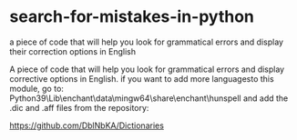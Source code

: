 # search-for-mistakes-in-python
a piece of code that will help you look for grammatical errors and display their correction options in English


A piece of code that will help you look for grammatical errors and display corrective options in English.
if you want to add more languages ​​to this module, go to: Python39\Lib\enchant\data\mingw64\share\enchant\hunspell and add the .dic and .aff files from the repository:

https://github.com/DblNbKA/Dictionaries
